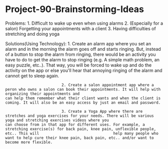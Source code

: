 # Project-90-Brainstorming-Ideas

Problems: 1. Difficult to wake up even when using alarms
          2. (Especially for a salon) Forgetting your appointments with a client
          3. Having difficulties of stretching and doing yoga



Solutions(Using Technology): 1. Create an alarm app where you set an alarm and in the morning the alarm goes off and starts ringing. But, instead of a button to stop the alarm                                     from ringing, there would be an activity you have to do to get the alarm to stop ringing (e.g. A simple math problem, an easy puzzle, etc..). That                                 way, you will be forced to wake up and do the activity on the app or else you'll hear that annoying ringing of the alarm and cannot get to sleep                                   again.

                             2. Create a salon appointment app where a peron who owns a salon can book their appointments. It will help with organizing their appointments and                                     can help them remember what their client wants and when the client is coming. It will also be an easy access by just an email and password.
                             
                             3. Create a Yoga App where there are stretches and yoga exercises for your needs. There will be various yoga and stretching exercises videos where you                                 can choose from in that app for different uses. For example, a stretching exercise(s) for back pain, knee pain, unflexible people, etc.. This will                                 help many people who want to help cure their knee pain, back pain, etc.. and/or want to become more flexible.



